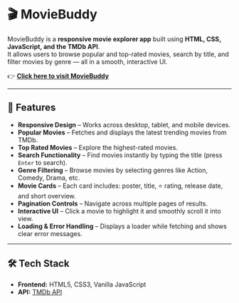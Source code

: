 # 🎬 MovieBuddy  

MovieBuddy is a **responsive movie explorer app** built using **HTML, CSS, JavaScript, and the TMDb API**.  
It allows users to browse popular and top-rated movies, search by title, and filter movies by genre — all in a smooth, interactive UI.  

👉 [**Click here to visit MovieBuddy**](https://your-deployment-link.com)  

---

## 🚀 Features  

- **Responsive Design** – Works across desktop, tablet, and mobile devices.  
- **Popular Movies** – Fetches and displays the latest trending movies from TMDb.  
- **Top Rated Movies** – Explore the highest-rated movies.  
- **Search Functionality** – Find movies instantly by typing the title (press `Enter` to search).  
- **Genre Filtering** – Browse movies by selecting genres like Action, Comedy, Drama, etc.  
- **Movie Cards** – Each card includes: poster, title, ⭐ rating, release date, and short overview.  
- **Pagination Controls** – Navigate across multiple pages of results.  
- **Interactive UI** – Click a movie to highlight it and smoothly scroll it into view.  
- **Loading & Error Handling** – Displays a loader while fetching and shows clear error messages.  

---

## 🛠️ Tech Stack  

- **Frontend:** HTML5, CSS3, Vanilla JavaScript  
- **API:** [TMDb API](https://www.themoviedb.org/documentation/api)  
